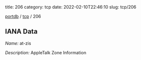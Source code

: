 title: 206
category: tcp
date: 2022-02-10T22:46:10
slug: tcp/206

[portdb](/) / [tcp](/category/tcp.html) / 206


## IANA Data

_Name:_ at-zis

_Description:_ AppleTalk Zone Information

